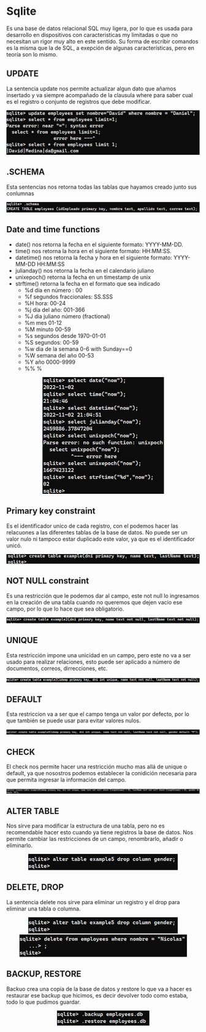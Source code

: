 # Sqlite

Es una base de datos relacional SQL muy ligera, por lo que es usada para
desarrollo en dispositivos con caracteristicas my limitadas o que no
necesitan un rigor muy alto en este sentido. Su forma de escribir comandos
es la misma que la de SQL, a exepción de algunas características, pero
en teoría son lo mismo.

## UPDATE

La sentencia update nos permite actualizar algun dato que añamos insertado
y va siempre acompañado de la clausula where para saber cual es el registro
o conjunto de registros que debe modificar.

<div style="text-align: center;">
<img src="./images/1.PNG">
</div>

## .SCHEMA

Esta sentencias nos retorna todas las tablas que hayamos creado junto
sus conlumnas

<div style="text-align: center;">
<img src="./images/2.png">
</div>

## Date and time functions

* date() nos retorna la fecha en el siguiente formato: YYYY-MM-DD.
* time() nos retorna la hora en el siguiente formato: HH:MM:SS.
* datetime() nos retorna la fecha y hora en el siguiente formato: YYYY-MM-DD HH:MM:SS
* julianday() nos retorna la fecha en el calendario juliano
* unixepoch() retorna la fecha en un timestamp de unix
* strftime() retorna la fecha en el formato que sea indicado
    * %d		día en número : 00
    * %f		segundos fraccionales: SS.SSS
    * %H		hora: 00-24
    * %j		día del año: 001-366
    * %J		dia juliano número (fractional)
    * %m		mes 01-12
    * %M		minuto 00-59
    * %s		segundos desde 1970-01-01
    * %S		segundos: 00-59
    * %w		dia de la semana 0-6 with Sunday==0
    * %W		semana del año 00-53
    * %Y		año 0000-9999
    * %%		%

<div style="text-align: center;">
<img src="./images/3.png">
</div>

## Primary key constraint

Es el identificador unico de cada registro, con el podemos hacer las relacuones a las
diferentes tablas de la base de datos. No puede ser un valor nulo ni tampoco estar
duplicado este valor, ya que es el identificador unicó.

<div style="text-align: center;">
<img src="./images/4.png">
</div>

## NOT NULL constraint

Es una restricción que le podemos dar al campo, este not null lo ingresamos en la
creación de una tabla cuando no queremos que dejen vacio ese campo, por lo que lo
hace que sea obligatorio.

<div style="text-align: center;">
<img src="./images/5.png">
</div>

## UNIQUE

Esta restricción impone una unicidad en un campo, pero este no va a ser usado para
realizar relaciones, esto puede ser aplicado a número de documentos, correos,
dirrecciones, etc.

<div style="text-align: center;">
<img src="./images/6.png">
</div>

## DEFAULT

Esta restriccion va a ser que el campo tenga un valor por defecto, por lo que también
se puede usar para evitar valores nulos.

<div style="text-align: center;">
<img src="./images/7.png">
</div>

## CHECK

El check nos permite hacer una restricción mucho mas allá de unique o default, ya que
nosostros podemos establecer la conidición necesaria para que permita ingresar la
información del campo.

<div style="text-align: center;">
<img src="./images/8.png">
</div>

## ALTER TABLE

Nos sirve para modificar la estructura de una tabla, pero no es recomendable hacer esto
cuando ya  tiene registros la base de datos. Nos permite cambiar las restricciones de un campo,
renombrarlo, añadir o eliminarlo.

<div style="text-align: center;">
<img src="./images/9.png">
</div>

## DELETE, DROP

La sentencia delete nos sirve para eliminar un registro y el drop para eliminar una tabla
o columna.

<div style="text-align: center;">
<img src="./images/9.png">
</div>

<div style="text-align: center;">
<img src="./images/10.png">
</div>

## BACKUP, RESTORE

Backuo crea una copia de la base de datos y restore lo que va a hacer es restaurar ese
backup que hicimos, es decir devolver todo como estaba, todo lo que pudimos guardar.

<div style="text-align: center;">
<img src="./images/12.png">
</div>
